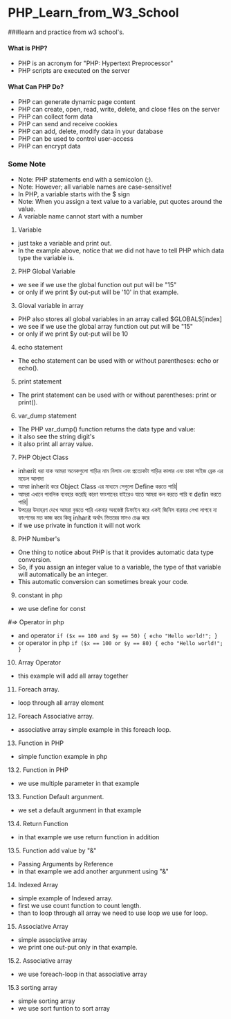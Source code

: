 # PHP_Learn_from_W3_School
###learn and practice from w3 school's.
#### What is PHP?
- PHP is an acronym for "PHP: Hypertext Preprocessor"
- PHP scripts are executed on the server
#### What Can PHP Do?
- PHP can generate dynamic page content
- PHP can create, open, read, write, delete, and close files on the server
- PHP can collect form data
- PHP can send and receive cookies
- PHP can add, delete, modify data in your database
- PHP can be used to control user-access
- PHP can encrypt data

### Some Note
- Note: PHP statements end with a semicolon (;).
- Note: However; all variable names are case-sensitive!
- In PHP, a variable starts with the $ sign
- Note: When you assign a text value to a variable, put quotes around the value.
- A variable name cannot start with a number

1. Variable
- just take a variable and print out.
- In the example above, notice that we did not have to tell PHP which data type the variable is.

2. PHP Global Variable
- we see if we use the global function out put will be "15"
- or only if we print $y out-put will be '10' in that example.

3. Gloval variable in array
- PHP also stores all global variables in an array called $GLOBALS[index]
- we see if we use the global array function out put will be "15"
- or only if we print $y out-put will be 10

4. echo statement
- The echo statement can be used with or without parentheses: echo or echo().

5. print statement
- The print statement can be used with or without parentheses: print or print().

6. var_dump statement
- The PHP var_dump() function returns the data type and value:
- it also see the string digit's
- it also print all array value.

7. PHP Object Class
-  inherit ধরা যাক আমরা অনেকগুলো গাড়ির নাম নিলাম এবং প্রত্যেকটা গাড়ির কালার এবং চাকা সাইজ ব্রেক এর মডেল আলাদা
- আমরা inherit করে Object Class এর মাধ্যমে সেগুলো Define করতে পারি|
- আমরা এখানে পাবলিক ব্যবহার করেছি কারণ ফাংশানের বাইরেও যাতে আমরা কল করতে পারি বা defin করতে পারি|
- উপরের উদাহরণ দেখে আমরা বুঝতে পারি একবার অবজেক্ট ডিফাইন করে একই জিনিস বারবার লেখা লাগবে না ফাংশনের মত কাজ করে কিন্তু inharit অর্থাৎ ভিতরের মানও চেঞ্জ করে
- if we use private in function it will not work

8. PHP Number's
- One thing to notice about PHP is that it provides automatic data type conversion.
- So, if you assign an integer value to a variable, the type of that variable will automatically be an integer.
- This automatic conversion can sometimes break your code.

9. constant in php
- we use define for const

*#=>* Operator in php
- and  operator ``` if ($x == 100 and $y == 50) {
    echo "Hello world!";
} ```
- or operator in php ``` if ($x == 100 or $y == 80) {
    echo "Hello world!";
} ```

10. Array Operator
- this example will add all array together

11. Foreach array.
- loop through all array element

12. Foreach Associative array. 
- associative array simple example in this foreach loop.

13. Function in PHP
- simple function example in php

13.2. Function in PHP
- we use multiple parameter in that example

13.3. Function Default argunment.
- we set a default argunment in that example

13.4. Return Function
- in that example we use return function in addition

13.5. Function add value by "&"
- Passing Arguments by Reference
- in that example we add another argunment using "&"

14. Indexed Array
- simple example of Indexed array.
- first we use count function to count length.
- than to loop through all array we need to use loop we use for loop.

15. Associative Array
- simple associative array
- we print one out-put only in that example.

15.2. Associative array
- we use foreach-loop in that associative array

15.3 sorting array
- simple sorting array
- we use sort funtion to sort array
